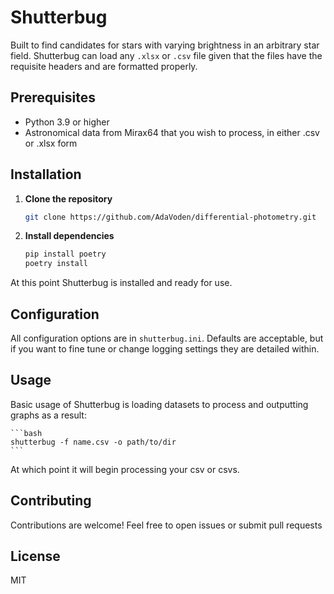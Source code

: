 # Shutterbug

Built to find candidates for stars with varying brightness in an arbitrary star field. Shutterbug can load any `.xlsx` or `.csv` file given that the files have the requisite headers and are formatted properly. 

## Prerequisites

- Python 3.9 or higher
- Astronomical data from Mirax64 that you wish to process, in either .csv or .xlsx form

## Installation

1. **Clone the repository**
    ```bash
    git clone https://github.com/AdaVoden/differential-photometry.git
    ```
2. **Install dependencies**

    ```bash
    pip install poetry
    poetry install
    ```
At this point Shutterbug is installed and ready for use.

## Configuration

All configuration options are in `shutterbug.ini`. Defaults are acceptable, but if you want to fine tune or change logging settings they are detailed within.

## Usage

Basic usage of Shutterbug is loading datasets to process and outputting graphs as a result:

    ```bash
    shutterbug -f name.csv -o path/to/dir
    ```

At which point it will begin processing your csv or csvs.

## Contributing

Contributions are welcome! Feel free to open issues or submit pull requests

## License

MIT
